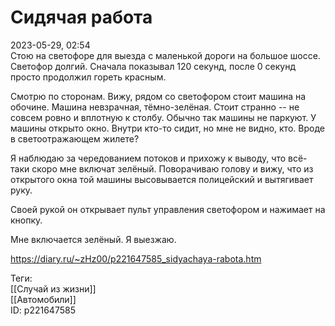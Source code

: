 Сидячая работа
===============

   
 2023-05-29, 02:54   
   Стою на светофоре для выезда с маленькой дороги на большое шоссе. Светофор долгий. Сначала показывал 120 секунд, после 0 секунд просто продолжил гореть красным.   
   
 Смотрю по сторонам. Вижу, рядом со светофором стоит машина на обочине. Машина невзрачная, тёмно-зелёная. Стоит странно -- не совсем ровно и вплотную к столбу. Обычно так машины не паркуют. У машины открыто окно. Внутри кто-то сидит, но мне не видно, кто. Вроде в светоотражающем жилете?   
   
 Я наблюдаю за чередованием потоков и прихожу к выводу, что всё-таки скоро мне включат зелёный. Поворачиваю голову и вижу, что из открытого окна той машины высовывается полицейский и вытягивает руку.   
   
 Своей рукой он открывает пульт управления светофором и нажимает на кнопку.   
   
 Мне включается зелёный. Я выезжаю.   
     
 <https://diary.ru/~zHz00/p221647585_sidyachaya-rabota.htm>   
   
 Теги:   
 [[Случай из жизни]]   
 [[Автомобили]]   
 ID: p221647585